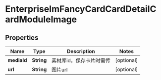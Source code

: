 # EnterpriseImFancyCardCardDetailCardModuleImage

## Properties
Name | Type | Description | Notes
------------ | ------------- | ------------- | -------------
**mediaId** | **String** | 素材库id，保存卡片时需传 |  [optional]
**url** | **String** | 图片url |  [optional]
